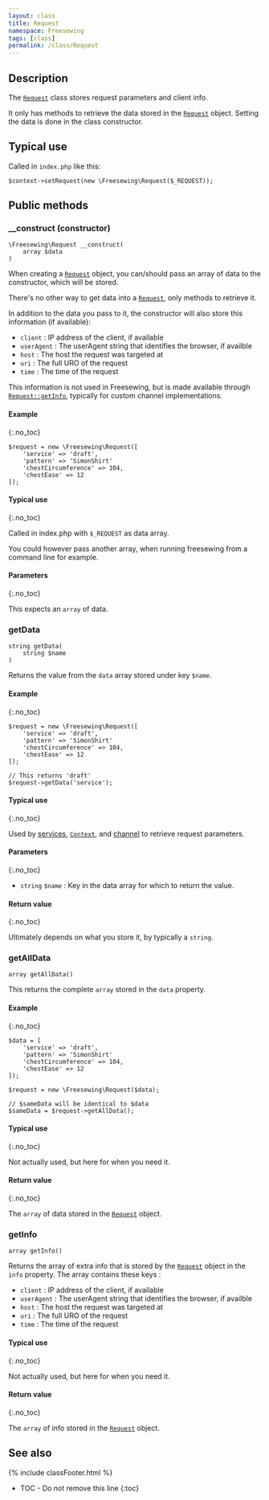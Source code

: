 ```yaml
---
layout: class
title: Request
namespace: Freesewing
tags: [class]
permalink: /class/Request
---
```

## Description 

The [`Request`](Request) class stores request parameters and client info.

It only has methods to retrieve the data stored in the [`Request`](Request) object.
Setting the data is done in the class constructor.

## Typical use

Called in `index.php` like this:

```php?start_inline=1
$context->setRequest(new \Freesewing\Request($_REQUEST));
```

## Public methods

### \_\_construct (constructor)

```php?start_inline=1
\Freesewing\Request __construct( 
    array $data 
)
```

When creating a [`Request`](Request) object, you can/should pass an array of data 
to the constructor, which will be stored.

There's no other way to get data into a [`Request`](Request), only methods to 
retrieve it.

In addition to the data you pass to it, the constructor will also store 
this information (if available):

- `client` : IP address of the client, if available
- `userAgent` : The userAgent string that identifies the browser, if availble
- `host` : The host the request was targeted at
- `uri` : The full URO of the request
- `time` : The time of the request

This information is not used in Freesewing, but is made
available through [`Request::getInfo`](Request#getinfo), typically for 
custom channel implementations.


#### Example
{:.no_toc}

```php?start_inline=1
$request = new \Freesewing\Request([
    'service' => 'draft',
    'pattern' => 'SimonShirt'
    'chestCircumference' => 104,
    'chestEase' => 12
]);
```

#### Typical use
{:.no_toc}

Called in index.php with `$_REQUEST` as data array.

You could however pass another array, when running freesewing from a
command line for example.

#### Parameters
{:.no_toc}

This expects an `array` of data.

### getData

```php?start_inline=1
string getData( 
    string $name
)
```

Returns the value from the `data` array stored under key `$name`.


#### Example
{:.no_toc}

```php?start_inline=1
$request = new \Freesewing\Request([
    'service' => 'draft',
    'pattern' => 'SimonShirt'
    'chestCircumference' => 104,
    'chestEase' => 12
]);

// This returns 'draft'
$request->getData('service');
```

#### Typical use
{:.no_toc}

Used by [services](../tags#extendsAbstractService), [`Context`](Context), 
and [channel](../tags#extendscChannel) to retrieve request parameters.

#### Parameters
{:.no_toc}

- `string` `$name` : Key in the data array for which to return the value.

#### Return value
{:.no_toc}

Ultimately depends on what you store it, by typically a `string`.

### getAllData

```php?start_inline=1
array getAllData() 
```

This returns the complete `array` stored in the `data` property.

#### Example
{:.no_toc}

```php?start_inline=1
$data = [
    'service' => 'draft',
    'pattern' => 'SimonShirt'
    'chestCircumference' => 104,
    'chestEase' => 12
]);

$request = new \Freesewing\Request($data);

// $sameData will be identical to $data
$sameData = $request->getAllData();
```

#### Typical use
{:.no_toc}

Not actually used, but here for when you need it.

#### Return value
{:.no_toc}

The `array` of data stored in the [`Request`](Request) object.

### getInfo

```php?start_inline=1
array getInfo()
```

Returns the array of extra info that is stored by the [`Request`](Request) object in the `info`
property. The array contains these keys :

- `client` : IP address of the client, if available
- `userAgent` : The userAgent string that identifies the browser, if availble
- `host` : The host the request was targeted at
- `uri` : The full URO of the request
- `time` : The time of the request

#### Typical use
{:.no_toc}

Not actually used, but here for when you need it.

#### Return value
{:.no_toc}

The `array` of info stored in the [`Request`](Request) object.

## See also
{% include classFooter.html %}
* TOC - Do not remove this line
{:toc}

